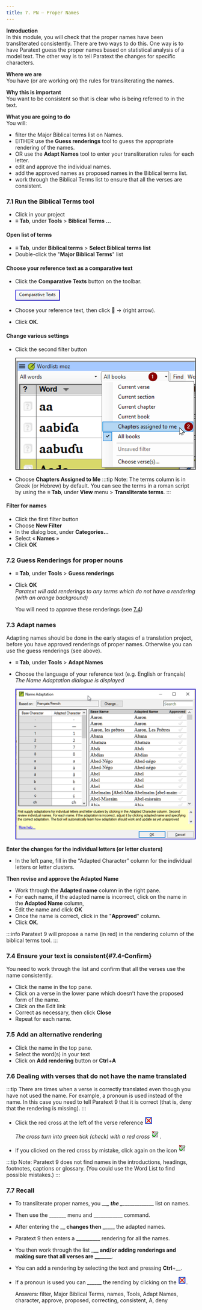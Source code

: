 ```yaml
---
title: 7. PN – Proper Names
---
```

**Introduction**  
In this module, you will check that the proper names have been transliterated consistently. There are two ways to do this. One way is to have Paratext guess the proper names based on statistical analysis of a model text. The other way is to tell Paratext the changes for specific characters.

**Where we are**  
You have (or are working on) the rules for transliterating the names.

**Why this is important**  
You want to be consistent so that is clear who is being referred to in the text.

**What you are going to do**  
You will:

-   filter the Major Biblical terms list on Names.
-   EITHER use the **Guess renderings** tool to guess the appropriate rendering of the names.
-   OR use the **Adapt Names** tool to enter your transliteration rules for each letter.
-   edit and approve the individual names.
-   add the approved names as proposed names in the Biblical terms list.
-   work through the Biblical Terms list to ensure that all the verses are consistent.

### 7.1 Run the Biblical Terms tool
-   Click in your project
-   **≡ Tab**, under **Tools** \> **Biblical Terms ...**

#### Open list of terms
-   **≡ Tab**, under **Biblical terms** \> **Select Biblical terms list**
-   Double-click the "**Major Biblical Terms**" list

#### Choose your reference text as a comparative text
-   Click the **Comparative Texts** button on the toolbar.

    ![](../media/a8aaefe50d587f11eecaed376d9ac678.png)

-   Choose your reference text, then click **** → (right arrow).
-   Click **OK**.

#### Change various settings
-   Click the second filter button

    ![](../media/acfeacca31ac78c92cba3987051ae756.png)

-   Choose **Chapters Assigned to Me**
:::tip
Note: The terms column is in Greek (or Hebrew) by default. You can see the terms in a roman script by using the **≡ Tab**, under **View** menu \> **Transliterate terms**.
:::

#### Filter for names
-   Click the first filter button
-   Choose **New Filter** 
-   In the dialog box, under **Categories…**
-   Select « **Names** »
-   Click **OK**

### 7.2 Guess Renderings for proper nouns
-   **≡ Tab**, under **Tools** \> **Guess renderings**
-   Click **OK**  
    *Paratext will add renderings to any terms which do not have a rendering (with an orange background)*

    You will need to approve these renderings (see [7.4](#7.4-Confirm))

### 7.3 Adapt names
Adapting names should be done in the early stages of a translation project, before you have approved renderings of proper names. Otherwise you can use the guess renderings (see above).

-   **≡ Tab**, under **Tools** \> **Adapt Names**
-   Choose the language of your reference text (e.g. English or français)  
    *The Name Adaptation dialogue is displayed*

    ![](../media/f559dca6241f7ff8e50dcdda31fc57d3.png)

**Enter the changes for the individual letters (or letter clusters)**  
-   In the left pane, fill in the “Adapted Character” column for the individual letters or letter clusters.

**Then revise and approve the Adapted Name**  
-   Work through the **Adapted name** column in the right pane.
-   For each name, if the adapted name is incorrect, click on the name in the **Adapted Name** column,
-   Edit the name and click **OK**
-   Once the name is correct, click in the "**Approved**" column.
-   Click **OK**.

:::info
Paratext 9 will propose a name (in red) in the rendering column of the biblical terms tool.
:::

### 7.4 Ensure your text is consistent{#7.4-Confirm}
You need to work through the list and confirm that all the verses use the name consistently.

-   Click the name in the top pane.
-   Click on a verse in the lower pane which doesn’t have the proposed form of the name.
-   Click on the Edit link
-   Correct as necessary, then click **Close**
-   Repeat for each name.

### 7.5 Add an alternative rendering
-   Click the name in the top pane.
-   Select the word(s) in your text
-   Click on **Add rendering** button or **Ctrl**+**A**

### 7.6 Dealing with verses that do not have the name translated
:::tip
There are times when a verse is correctly translated even though you have not used the name. For example, a pronoun is used instead of the name. In this case you need to tell Paratext 9 that it is correct (that is, deny that the rendering is missing).
:::

-   Click the red cross at the left of the verse reference ![](../media/d2b0c7085089d46864b055b505a45c4c.png)

    *The cross turn into green tick (check) with a red cross* ![](../media/c0ca01f9c039fbd52e02913fb69657db.png).

-   If you clicked on the red cross by mistake, click again on the icon ![](../media/c0ca01f9c039fbd52e02913fb69657db.png)

:::tip
Note: Paratext 9 does not find names in the introductions, headings, footnotes, captions or glossary. (You could use the Word List to find possible mistakes.)
:::

### 7.7 Recall
-   To transliterate proper names, you \__\_**\_ the \_**\_____________\_ list on names.
-   Then use the \______\_ menu and \___________\_ command.
-   After entering the \_**\_ changes then \_**\___\_ the adapted names.
-   Paratext 9 then enters a \_________\_ rendering for all the names.
-   You then work through the list \_______\_**\_ and/or adding renderings and making sure that all verses are \_**\____________.
-   You can add a rendering by selecting the text and pressing **Ctrl**+__.
-   If a pronoun is used you can \_____\_ the rending by clicking on the ![](../media/d2b0c7085089d46864b055b505a45c4c.png).

    Answers: filter, Major Biblical Terms, names, Tools, Adapt Names, character, approve, proposed, correcting, consistent, A, deny
